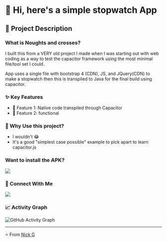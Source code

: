 # 👋 Hi, here's a simple stopwatch App

## 📝 Project Description

### What is Noughts and crosses?
I built this from a VERY old project I made when I was starting out with web coding as a way to test the capacitor framework using the most minimal file/tool set I could.

App uses a single file with bootstrap 4 (CDN), JS, and JQuery(CDN) to make a stopwatch then this is transpiled to Java for the final build using capacitor.

### ✨ Key Features
- 🎯 Feature 1: Native code transpiled through Capacitor
- 🔄 Feature 2: functional

### 🎯 Why Use this project?
- I wouldn't 😂
- It's a good "simplest case possible" example to pick apart to learn capacitor.js

### Want to install the APK?

<a href="path-to-release-exe">
  <img src="https://img.shields.io/badge/Download-Nordic_Keyboard_Converter-blue?style=for-the-badge&logo=windows"/>
</a>

### 🤝 Connect With Me
<p align="left">
<a href="https://www.linkedin.com/in/nick-griffiths-7b139198/">
  <img src="https://img.shields.io/badge/LinkedIn-0077B5?style=for-the-badge&logo=linkedin&logoColor=white"/>
</a>

</p>

### 📈 Activity Graph
![GitHub Activity Graph](https://github-readme-activity-graph.vercel.app/graph?username=legriffalo&theme=github)

---
⭐️ From [Nick G](https://github.com/legriffalo)
